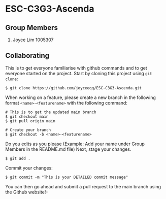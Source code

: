 # ESC-C3G3-Ascenda
## Group Members
1. Joyce Lim 1005307
## Collaborating
This is to get everyone familiarise with github commands and to get everyone started on the project. Start by cloning this project using `git clone`:
```
$ git clone https://github.com/joyceeqq/ESC-C3G3-Ascenda.git
```
When working on a feature, please create a new branch in the following format `<name>-<featurename>` with the following command:
```
# This is to get the updated main branch
$ git checkout main
$ git pull origin main

# Create your branch
$ git checkout -b <name>-<featurename>
```
Do you edits as you please (Example: Add your name under Group Members in the README.md file)
Next, stage your changes.
```
$ git add .
```
Commit your changes:
```
$ git commit -m "This is your DETAILED commit message"
```
You can then go ahead and submit a pull request to the main branch using the Github website!-
